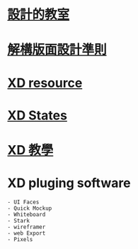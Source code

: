 # [設計的教室](./設計的教室)  
# [解構版面設計準則](./解構版面設計準則)
# [XD resource](https://www.adobe.com/tw/products/xd/resources.html)
# [XD States](https://letsxd.com/states)
# [XD 教學](https://letsxd.com/)
# XD pluging software
	- UI Faces
	- Quick Mockup
	- Whiteboard
	- Stark
	- wireframer
	- web Export
	- Pixels